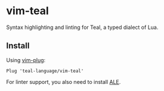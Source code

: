 # vim-teal
Syntax highlighting and linting for Teal, a typed dialect of Lua.

## Install
Using [vim-plug](https://github.com/junegunn/vim-plug):
```
Plug 'teal-language/vim-teal'
```
For linter support, you also need to install [ALE](https://github.com/dense-analysis/ale).